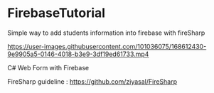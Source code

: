 # FirebaseTutorial

Simple way to add students information into firebase with fireSharp


https://user-images.githubusercontent.com/101036075/168612430-9e9905a5-0146-4018-b3e9-3df19ed61733.mp4


C# Web Form with Firebase

FireSharp guideline : https://github.com/ziyasal/FireSharp
